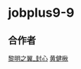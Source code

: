 # jobplus9-9

## 合作者
[黎明之翼_封心](https://github.com/Raymond38324)
[黄健楸](https://github.com/linxixizhi/jobplus9-9/edit/master/README.md)
